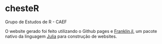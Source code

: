# chesteR
Grupo de Estudos de R - CAEF

O website gerado foi feito utilizando o Github pages e [Franklin.jl](https://github.com/tlienart/Franklin.jl), um pacote nativo da linguagem [Julia](https://julialang.org/) para construção de websites.
